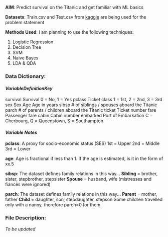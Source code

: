 **AIM**: Predict survival on the Titanic and get familiar with ML basics

 __Datasets__: Train.csv and Test.csv from [kaggle](https://www.kaggle.com/c/titanic/data) are being used for the problem statement

__Methods Used__: I am planning to use the following techniques:
1.  Logistic Regression
2.  Decision Tree
3.  SVM
4.  Naive Bayes
5.  LDA & QDA

### __Data Dictionary__:

#### *VariableDefinitionKey* 
survival Survival 0 = No, 1 = Yes pclass Ticket class 1 = 1st, 2 = 2nd, 3 = 3rd sex Sex Age Age in years sibsp # of siblings / spouses aboard the Titanic parch # of parents / children aboard the Titanic ticket Ticket number fare Passenger fare cabin Cabin number embarked Port of Embarkation C = Cherbourg, Q = Queenstown, S = Southampton

#### *Variable Notes*

__pclass__: A proxy for socio-economic status (SES)
1st = Upper
2nd = Middle
3rd = Lower

__age__: Age is fractional if less than 1. If the age is estimated, is it in the form of xx.5

__sibsp__: The dataset defines family relations in this way...
__Sibling__ = brother, sister, stepbrother, stepsister
__Spouse__ = husband, wife (mistresses and fiancés were ignored)

__parch__: The dataset defines family relations in this way...
__Parent__ = mother, father
__Child__ = daughter, son, stepdaughter, stepson
Some children travelled only with a nanny, therefore parch=0 for them.

### __File Description__:
*To be updated*
